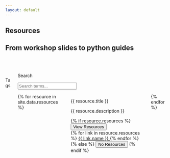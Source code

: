```yaml
---
layout: default
---
```


<section class="hero is-primary is-bold">
  <div class="hero-body">
    <div class="container">
      <h1 class="title">
        Resources
      </h1>
      <h2 class="subtitle">
        From workshop slides to python guides
      </h2>
    </div>
  </div>
</section>

<br><br>
<div class="container is-fluid">
    <div class='columns'>
        <div class='column is-2'>
        <p>Tags</p>
        </div>
        <div class='column is-10'>
            <div class="field is-horizontal is-left">
                <div class = "field-label is-normal is-left">
                    <label class = "label" for="searchBox">Search</label>
                </div>
                <div class = "field-body">
                    <div class = "field">
                    <p class = "control is-pulled-left">
                        <input class="input" id="searchBox" type = "text" placeholder="Search terms...">
                    </p>
                    </div>
                </div>
            </div>
            <div class='columns is-multiline is-centered'>
                {% for resource in site.data.resources %}
                <div class='column is-4 search'>
                    <div class='card'>
                        <div class='card-content'>
                            <p class='title is-4'>{{ resource.title }}</p>
                            <div class='content'>
                                <p>{{ resource.description }}</p>
                            </div>
                            <!--resources button-->
                            {% if resource.resources %}
                            <div class="dropdown is-hoverable">
                            <div class="dropdown-trigger" >
                                    <button class="button is-info">
                                        <span>View Resources</span>
                                    </button>
                                </div>
                                <div class="dropdown-menu" id="dropdown-menu" role="menu">
                                    <div class="dropdown-content">
                                    {% for link in resource.resources %}
                                        <a href="{{ link.path }}" class="dropdown-item" target="_blank">
                                        {{ link.name }}
                                        </a>
                                    {% endfor %}
                                    </div>
                                </div>
                            </div>
                            {% else %}
                            <button class="button is-disabled">
                                <span>No Resources</span>
                            </button>
                            {% endif %}
                            <!--end button-->
                        </div>
                    </div>
                </div>
                {% endfor %}
            </div>
        </div>
    </div>
</div>

<link rel="stylesheet" href="/assets/css/paginate.css">

<script type='text/javascript' src='/assets/js/paginate.js'>
</script>





<!--<table class="table-borderless is-fullwidth  myTable">
    <tbody>
    {% for post in site.posts %}
    <tr>
        <td>
        {% if post.title != 404 %}
        <h2 class="title is-1 centered"><a href="{{ post.url }}">{{ post.title }}</a></h2>
        {% if post.date %}<p> <i>Published {{ post.date | date_to_string }}</i></p>{% endif %}
        <br>
        <p>{{ post.excerpt }}</p>
        <br>
        <p><a href="{{ post.url }}"> ... Read more</a></p>
        <br>
        {% endif %}
        </td>
        {% if post.image %}
        <td>
        <span class="image main"><img src="{{ post.image }}" alt="" /></span>
        </td>
        {% endif %}
    </tr>
    {% endfor %}
    </tbody>
</table>-->

<script>

let resources = document.getElementsByClassName('search')
let search_box = document.getElementById('searchBox');
search_box.setAttribute("onkeyup","filter_search()")

function filter_search(word) {
    word = search_box.value;
    if (word == "") {

        for (let resource of resources) {
            resource.style.display = "";
        }

    } else {

        word = word.toLowerCase();
        for (let resource of resources) {
            let str = resource.getElementsByClassName('title')[0].innerText;
            str = str.toLowerCase();
            let pos = str.search(word);
            console.log(pos)
            if (pos == -1) {
                resource.style.display = "none";
            }
        }

    }
    
}

</script>

